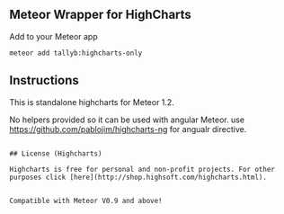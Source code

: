 ## Meteor Wrapper for HighCharts 

Add to your Meteor app

```
meteor add tallyb:highcharts-only
```

## Instructions

This is standalone highcharts for Meteor 1.2. 

No helpers provided so it can be used with angular Meteor. use https://github.com/pablojim/highcharts-ng for angualr directive. 

```

## License (Highcharts)

Highcharts is free for personal and non-profit projects. For other purposes click [here](http://shop.highsoft.com/highcharts.html).


Compatible with Meteor V0.9 and above!
